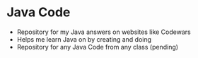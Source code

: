 # Java Code
- Repository for my Java answers on websites like Codewars
- Helps me learn Java on by creating and doing
- Repository for any Java Code from any class (pending)
